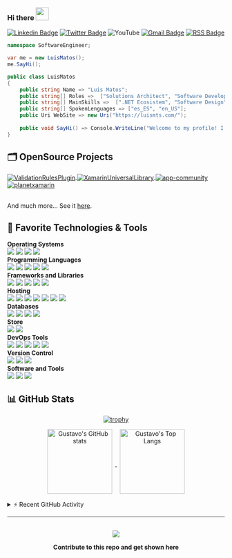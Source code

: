 ### Hi there <img src="https://media.giphy.com/media/hvRJCLFzcasrR4ia7z/giphy.gif" width="30px">

[![Linkedin Badge](https://img.shields.io/badge/-luismatosluna-blue?style=flat&logo=Linkedin&logoColor=white&link=https://www.linkedin.com/in/luismatosluna/)](https://www.linkedin.com/in/luismatosluna/)
[![Twitter Badge](https://img.shields.io/badge/-@luismatosluna-1ca0f1?style=flat&labelColor=1ca0f1&logo=twitter&logoColor=white&link=https://twitter.com/luismatosluna)](https://twitter.com/intent/follow?original_referer=https%3A%2F%2Fgithub.com%2Fluismatosluna&screen_name=luismatosluna)
![YouTube](https://img.shields.io/badge/luismatosluna-%23FF0000.svg?style=flat&logo=YouTube&logoColor=white)
[![Gmail Badge](https://img.shields.io/badge/-luismatosluna-c14438?style=flat&logo=Gmail&logoColor=white&link=mailto:luismatosluna@gmail.com)](mailto:luismatosluna@gmail.com)
[![RSS Badge](https://img.shields.io/badge/RSS-FFA500?style=flat&logo=rss&logoColor=white)](https://luismts.com/rss)

```c#
namespace SoftwareEngineer;

var me = new LuisMatos();
me.SayHi();

public class LuisMatos
{
    public string Name => "Luis Matos";
    public string[] Roles =>  ["Solutions Architect", "Software Developer", "Product Manager"];
    public string[] MainSkills =>  [".NET Ecosistem", "Software Design", "UI/UX", "Management"];
    public string[] SpokenLenguages => ["es_ES", "en_US"];
    public Uri WebSite => new Uri("https://luismts.com/");
    
    public void SayHi() => Console.WriteLine("Welcome to my profile! I'm a software engineer passionate about software design.");
}

```

## 🗂️ OpenSource Projects

<a href="https://github.com/luismts/ValidationRulesPlugin">
  <img align="center" src="https://github-readme-stats.vercel.app/api/pin/?username=luismts&repo=ValidationRulesPlugin&show_icons=true" alt="ValidationRulesPlugin" />
</a>

<a href="https://github.com/xamarinuniverse/XamarinUniversalLibrary">
  <img align="center" src="https://github-readme-stats.vercel.app/api/pin/?username=xamarinuniverse&repo=XamarinUniversalLibrary&show_icons=true" alt="XamarinUniversalLibrary" />
</a>

<a href="https://github.com/lacomarcaDO/app-community">
  <img align="center" src="https://github-readme-stats.vercel.app/api/pin/?username=lacomarcaDO&repo=app-community&show_icons=true" alt="app-community" />
</a>

<a href="https://github.com/planetxamarin/planetxamarin">
  <img align="center" src="https://github-readme-stats.vercel.app/api/pin/?username=planetxamarin&repo=planetxamarin&show_icons=true" alt="planetxamarin" />
</a>
<br/><br/>

And much more... See it [here](https://github.com/luismts?tab=repositories).

## 🔧 Favorite Technologies & Tools

**Operating Systems**<br>
![](https://img.shields.io/badge/-Linux-informational?style=flat&logo=linux&logoColor=white&color=FCC624)
![](https://img.shields.io/badge/-Arch_Linux-informational?style=flat&logo=arch-linux&logoColor=white&color=1793D1)
![](https://img.shields.io/badge/-Windows-informational?style=flat&logo=windows&logoColor=white&color=0078D6)
![](https://img.shields.io/badge/-MacOS-informational?style=flat&logo=macos&logoColor=white&color=000000)
<br>
**Programming Languages**<br>
![](https://img.shields.io/badge/-Csharp-informational?style=flat&logo=csharp&logoColor=white&color=4EAA25)
![](https://img.shields.io/badge/-JavaScript-informational?style=flat&logo=javascript&logoColor=white&color=F7DF1E)
![](https://img.shields.io/badge/-PHP-informational?style=flat&logo=php&logoColor=white&color=474A8A)
![](https://img.shields.io/badge/Solidity-%23363636.svg?style=flat&logo=solidity&logoColor=white)
![](https://img.shields.io/badge/-Markdown-informational?style=flat&logo=markdown&logoColor=white&color=000000)
<br>
**Frameworks and Libraries**<br>
![](https://img.shields.io/badge/.NET-5C2D91?style=flat&logo=.net&logoColor=white)
![](https://img.shields.io/badge/Xamarin-3199DC?style=flat&logo=xamarin&logoColor=white)
![](https://img.shields.io/badge/CodeIgniter-%23EF4223.svg?style=flat&logo=codeIgniter&logoColor=white)
![](https://img.shields.io/badge/-Material-informational?style=flat&logo=material-design&logoColor=white&color=757575)
![](https://img.shields.io/badge/WordPress-%23117AC9.svg?style=flat&logo=WordPress&logoColor=white)
<br>
**Hosting**<br>
![](https://img.shields.io/badge/azure-%230072C6.svg?style=flat&logo=azure-devops&logoColor=white)
![](https://img.shields.io/badge/-Google_Cloud_Platform-informational?style=flat&logo=google-cloud&logoColor=white&color=2496ED)
![](https://img.shields.io/badge/-AWS-informational?style=flat&logo=amazon-aws&logoColor=white&color=232F3E)
![](https://img.shields.io/badge/-OVH-informational?style=flat&logo=ovh&logoColor=white&color=123F6D)
![](https://img.shields.io/badge/DigitalOcean-%230167ff.svg?style=flat&logo=digitalOcean&logoColor=white)
![](https://img.shields.io/badge/firebase-%23039BE5.svg?style=flat&logo=firebase)
![](https://img.shields.io/badge/-Github_Pages-informational?style=flat&logo=github&logoColor=white&color=222222)
<br>
**Databases**<br>
![](https://img.shields.io/badge/Microsoft%20SQL%20Sever-CC2927?style=flat&logo=microsoft%20sql%20server&logoColor=white)
![](https://img.shields.io/badge/mysql-%2300f.svg?style=flat&logo=mysql&logoColor=white)
![](https://img.shields.io/badge/Realm-39477F?style=flat&logo=realm&logoColor=white)
![](https://img.shields.io/badge/sqlite-%2307405e.svg?style=flat&logo=sqlite&logoColor=white)
<br>
**Store**<br>
![](https://img.shields.io/badge/App_Store-0D96F6?style=flat&logo=app-store&logoColor=white)
![](https://img.shields.io/badge/Google_Play-414141?style=flat&logo=google-play&logoColor=white)
<br>
**DevOps Tools**<br>
![](https://img.shields.io/badge/-Azure_DevOps-informational?style=flat&logo=azure&color=2496ED)
![](https://img.shields.io/badge/-App_Center-informational?style=flat&logo=azure&color=cb2e63)
![](https://img.shields.io/badge/-Gitlab-informational?style=flat&logo=gitlab&color=FCA121)
![](https://img.shields.io/badge/-Docker-informational?style=flat&logo=docker&logoColor=white&color=2496ED)
![](https://img.shields.io/badge/-Github_Actions-informational?style=flat&logo=github-actions&logoColor=white&color=2088FF)
<br>
**Version Control**<br>
![](https://img.shields.io/badge/-Git-informational?style=flat&logo=git&logoColor=white&color=F05032)
![](https://img.shields.io/badge/bitbucket-%230047B3.svg?style=flat&logo=bitbucket&logoColor=white)
![](https://img.shields.io/badge/github-%23121011.svg?style=flat&logo=github&logoColor=white)
<br>
**Software and Tools**<br>
![](https://img.shields.io/badge/Visual%20Studio-5C2D91.svg?style=flate&logo=visual-studio&logoColor=white)
![](https://img.shields.io/badge/-VS_Code-informational?style=flat&logo=visual-studio-code&logoColor=white&color=007ACC)
![](https://img.shields.io/badge/Xcode-007ACC?style=flat&logo=Xcode&logoColor=white)

## 📊 GitHub Stats

<div align="center">

  [![trophy](https://github-profile-trophy.vercel.app/?username=luismts&theme=flat&&column=4&margin-w=15&margin-h=15)](https://github.com/ryo-ma/github-profile-trophy)

</div>

<div align="center">
  <a href="https://github.com/anuraghazra/github-readme-stats">
    <img align="center" height="150px" style="margin:0px 7px 15px 7px;" src="https://github-readme-stats.vercel.app/api?username=luismts&count_private=true&show_icons=true&include_all_commits=true" alt="Gustavo's GitHub stats" />
  </a>

  <a href="https://github.com/anuraghazra/github-readme-stats">
    <img align="center" height="150px" style="margin:0px 7px 15px 7px;" src="https://github-readme-stats.vercel.app/api/top-langs/?username=luismts&layout=compact&langs_count=8" alt="Gustavo's Top Langs" />
  </a>
</div>

<details>
  <summary>⚡ Recent GitHub Activity</summary>
<div>
<a href="https://github.com/ashutosh00710/github-readme-activity-graph"><img style="margin:15px 7px 15px 7px;" src="https://denvercoder1-activity-graph.herokuapp.com/graph/?username=luismts&bg_color=1F222E&color=F8D866&line=F85D7F&point=FFFFFF&hide_border=true" alt="luismts's Activity Graph" /></a>
</div>
    
<!--START_SECTION:activity-->

<!--END_SECTION:activity-->
    
</details>

---

<div align="center">
<!--
![visitors](https://visitor-badge.laobi.icu/badge?page_id=luismts.luismts)
[![Linting](https://github.com/luismts/luismts/actions/workflows/lint.yaml/badge.svg)](https://github.com/luismts/luismts/actions/workflows/lint.yaml)
[![Spellcheck](https://github.com/luismts/luismts/actions/workflows/spellcheck.yaml/badge.svg)](https://github.com/luismts/luismts/actions/workflows/spellcheck.yaml)
[![GitHub Activity](https://github.com/luismts/luismts/actions/workflows/update-activity.yaml/badge.svg)](https://github.com/luismts/luismts/actions/workflows/update-activity.yaml)
-->
<br>

<a href = "https://github.com/luismts/luismts/graphs/contributors">
<img src = "https://contrib.rocks/image?repo=luismts/luismts"/>
</a>

**Contribute to this repo and get shown here**

</div>

